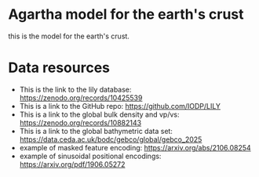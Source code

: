 # Agartha model for the earth's crust

this is the model for the earth's crust.

# Data resources

* This is the link to the lily database: https://zenodo.org/records/10425539
* This is a link to the GitHub repo: https://github.com/IODP/LILY
* This is a link to the global bulk density and vp/vs: https://zenodo.org/records/10882143
* This is a link to the global bathymetric data set: https://data.ceda.ac.uk/bodc/gebco/global/gebco_2025
* example of masked feature encoding: https://arxiv.org/abs/2106.08254
* example of sinusoidal positional encodings: https://arxiv.org/pdf/1906.05272
